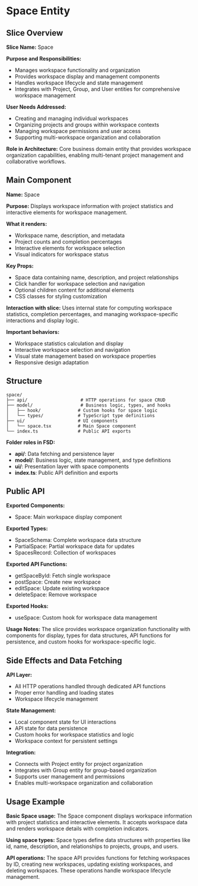 # Space Entity

## Slice Overview

**Slice Name:** Space

**Purpose and Responsibilities:**

- Manages workspace functionality and organization
- Provides workspace display and management components
- Handles workspace lifecycle and state management
- Integrates with Project, Group, and User entities for comprehensive workspace management

**User Needs Addressed:**

- Creating and managing individual workspaces
- Organizing projects and groups within workspace contexts
- Managing workspace permissions and user access
- Supporting multi-workspace organization and collaboration

**Role in Architecture:**
Core business domain entity that provides workspace organization capabilities, enabling multi-tenant project management and collaborative workflows.

## Main Component

**Name:** Space

**Purpose:** Displays workspace information with project statistics and interactive elements for workspace management.

**What it renders:**

- Workspace name, description, and metadata
- Project counts and completion percentages
- Interactive elements for workspace selection
- Visual indicators for workspace status

**Key Props:**

- Space data containing name, description, and project relationships
- Click handler for workspace selection and navigation
- Optional children content for additional elements
- CSS classes for styling customization

**Interaction with slice:**
Uses internal state for computing workspace statistics, completion percentages, and managing workspace-specific interactions and display logic.

**Important behaviors:**

- Workspace statistics calculation and display
- Interactive workspace selection and navigation
- Visual state management based on workspace properties
- Responsive design adaptation

## Structure

```
space/
├── api/                    # HTTP operations for space CRUD
├── model/                  # Business logic, types, and hooks
│   ├── hook/              # Custom hooks for space logic
│   └── types/             # TypeScript type definitions
├── ui/                    # UI components
│   └── space.tsx          # Main Space component
└── index.ts               # Public API exports
```

**Folder roles in FSD:**

- **api/**: Data fetching and persistence layer
- **model/**: Business logic, state management, and type definitions
- **ui/**: Presentation layer with space components
- **index.ts**: Public API definition and exports

## Public API

**Exported Components:**

- Space: Main workspace display component

**Exported Types:**

- SpaceSchema: Complete workspace data structure
- PartialSpace: Partial workspace data for updates
- SpacesRecord: Collection of workspaces

**Exported API Functions:**

- getSpaceById: Fetch single workspace
- postSpace: Create new workspace
- editSpace: Update existing workspace
- deleteSpace: Remove workspace

**Exported Hooks:**

- useSpace: Custom hook for workspace data management

**Usage Notes:**
The slice provides workspace organization functionality with components for display, types for data structures, API functions for persistence, and custom hooks for workspace-specific logic.

## Side Effects and Data Fetching

**API Layer:**

- All HTTP operations handled through dedicated API functions
- Proper error handling and loading states
- Workspace lifecycle management

**State Management:**

- Local component state for UI interactions
- API state for data persistence
- Custom hooks for workspace statistics and logic
- Workspace context for persistent settings

**Integration:**

- Connects with Project entity for project organization
- Integrates with Group entity for group-based organization
- Supports user management and permissions
- Enables multi-workspace organization and collaboration

## Usage Example

**Basic Space usage:**
The Space component displays workspace information with project statistics and interactive elements. It accepts workspace data and renders workspace details with completion indicators.

**Using space types:**
Space types define data structures with properties like id, name, description, and relationships to projects, groups, and users.

**API operations:**
The space API provides functions for fetching workspaces by ID, creating new workspaces, updating existing workspaces, and deleting workspaces. These operations handle workspace lifecycle management.
